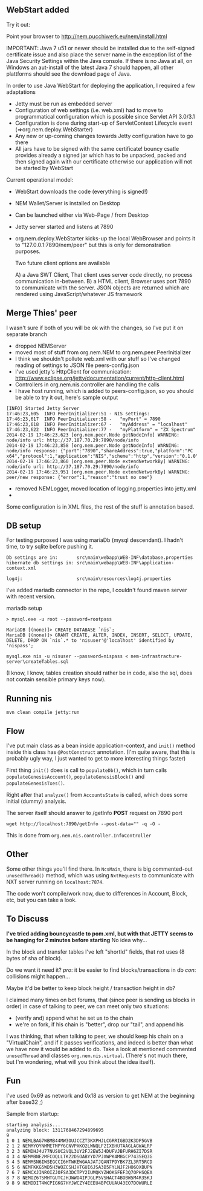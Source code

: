 WebStart added
--------------
Try it out:

Point your browser to http://nem.pucchiwerk.eu/nem/install.html

IMPORTANT: Java 7 u51 or newer should be installed due to the self-signed certificate issue
and also place the server name in the exception list of the Java Security Settings within the Java console.
If there is no Java at all, on Windows an aut-install of the latest Java 7 should happen, all other plattforms should see the
download page of Java.

In order to use Java WebStart for deploying the application, I required a few adaptations

- Jetty must be run as embedded server
- Configuration of web settings (i.e. web.xml) had to move to programmatical configuration
  which is possible since Servlet API 3.0/3.1
- Configuration is done during start-up of ServletContext Lifecycle event (=>org.nem.deploy.WebStarter)
- Any new or up-coming changes towards Jetty configuration have to go there
- All jars have to be signed with the same certificate!
  bouncy csatle provides already a signed jar which has to be unpacked, packed and then signed again with our certificate
  otherwise our application will not be started by WebStart

Current operational model:

- WebStart downloads the code (everything is signed!)
- NEM Wallet/Server is installed on Desktop
- Can be launched either via Web-Page / from Desktop
- Jetty server started and listens at 7890
- org.nem.deploy.WebStarter kicks-up the local WebBrowser and points it to "127.0.0.1:7890/nem/peer"
  but this is only for demonstration purposes. 
  
  Two future client options are available
  
  A)	a Java SWT Client, That client uses server code directly, no process communication in-between.
  B) 	a HTML client, Browser uses port 7890 to communicate with the server. JSON objects are returned which are rendered using JavaScript/whatever JS framework  

Merge Thies' peer
-----------------

I wasn't sure if both of you will be ok with the changes, so I've put it on separate branch

* dropped NEMServer
* moved most of stuff from org.nem.NEM to org.nem.peer.PeerInitializer
* I think we shouldn't pollute web.xml with our stuff so I've changed reading of settings to JSON file peers-config.json
* I've used jetty's HttpClient for communication: http://www.eclipse.org/jetty/documentation/current/http-client.html
* Controllers in org.nem.nis.controller are handling the calls
* I have host running, which is added to peers-config.json, so you should be able to try it out, here's sample output
```
[INFO] Started Jetty Server
17:46:23,605  INFO PeerInitializer:51 - NIS settings:
17:46:23,617  INFO PeerInitializer:58 -   "myPort" = 7890
17:46:23,618  INFO PeerInitializer:67 -   "myAddress" = "localhost"
17:46:23,622  INFO PeerInitializer:77 -   "myPlatform" = "ZX Spectrum"
2014-02-19 17:46:23,623 [org.nem.peer.Node getNodeInfo] WARNING: node/info url: http://37.187.70.29:7890/node/info
2014-02-19 17:46:23,858 [org.nem.peer.Node getNodeInfo] WARNING: node/info response: {"port":"7890","shareAddress":true,"platform":"PC x64","protocol":1,"application":"NIS","scheme":"http","version":"0.1.0"}
2014-02-19 17:46:23,860 [org.nem.peer.Node extendNetworkBy] WARNING: node/info url: http://37.187.70.29:7890/node/info
2014-02-19 17:46:23,951 [org.nem.peer.Node extendNetworkBy] WARNING: peer/new response: {"error":1,"reason":"trust no one"}
```

* removed NEMLogger, moved location of logging.properties into jetty.xml
* 

Some configuration is in XML files, the rest of the stuff is annotation based.


DB setup
--------

For testing purposed I was using mariaDb (mysql descendant). I hadn't time, to try sqlite before pushing it.
```
Db settings are in:       src\main\webapp\WEB-INF\database.properties
hibernate db settings in: src\main\webapp\WEB-INF\application-context.xml

log4j:                    src\main\resources\log4j.properties
```

I've added mariadb connector in the repo, I couldn't found maven server with recent version.

mariadb setup
```
> mysql.exe -u root --password=rootpass

MariaDB [(none)]> CREATE DATABASE `nis`;
MariaDB [(none)]> GRANT CREATE, ALTER, INDEX, INSERT, SELECT, UPDATE, DELETE, DROP ON `nis`.* to 'nisuser'@'localhost' identified by 'nispass';

mysql.exe nis -u nisuser --password=nispass < nem-infrastracture-server\createTables.sql
```
(I know, I know, tables creation should rather be in code,
 also the sql, does not contain sensible primary keys now).


Running nis
-----------

```
mvn clean compile jetty:run
```

Flow
----

I've put main class as a bean inside application-context, and `init()` method inside this class has `@PostConstruct` annotation.
(I'm quite aware, that this is probably ugly way, I just wanted to get to more interesting things faster)

First thing `init()` does is call to `populateDb()`, which in turn calls `populateGenesisAccount()`, `populateGenesisBlock()` and `populateGenesisTxes()`.

Right after that `analyze()` from `AccountsState` is called, which does some initial (dummy) analysis.


The server itself should answer to /getInfo **POST** request on 7890 port
```
wget http://localhost:7890/getInfo --post-data="" -q -O -
```

This is done from `org.nem.nis.controller.InfoController`

Other
-----

Some other things you'll find there.
In `NcsMain`, there is big commented-out `unusedThread()` method, which was using
`NxtRequests` to communicate with NXT server running on `localhost:7874`.

The code won't compile/work now, due to differences in Account, Block, etc,
but you can take a look.


To Discuss
----------

**I've tried adding bouncycastle to pom.xml, but with that JETTY seems to be hanging for 2 minutes before starting**
No idea why...


In the block and transfer tables I've left "shortId" fields, that nxt uses (8 bytes of sha of block).

Do we want it need it?
*pro*: it be easier to find blocks/transactions in db
*con*: collisions might happen...

Maybe it'd be better to keep block height / transaction height in db?


I claimed many times on bct forums, that (since peer is sending us blocks in order)
in case of talking to peer, we can meet only two situations:
 * (verify and) append what he set us to the chain
 * we're on fork, if his chain is "better", drop our "tail", and append his

I was thinking, that when talking to peer, we should keep his chain on
a "VirtualChain", and if it passes verifications, and indeed is better than what we have now
it would be added to db.
Take a look at mentioned commented `unusedThread` and classes `org.nem.nis.virtual`.
(There's not much there, but I'm wondering, what will you think about the idea itself).


Fun
---

I've used 0x69 as network and 0x18 as version to get NEM at the beginning after base32 ;)

Sample from startup:
```
starting analysis...
analyzing block: 1311768467294899695
9
1 0 1 NEMLBAG7WBMB44MW3OUJCCZT3KXPHJLCGRRIGBD2K3DP5GVB
2 1 2 NEMMYOYNMMETMPY6CNVPXKO2LWNQLF2IXBHUTAAGLAGWALRP
3 2 3 NEMDHJ4U77NUSUC2VQL3UY2FJ2EW5J4DUFVJBFURH6ZI7DSR
4 3 4 NEMMBNE2MFCOQLLTK22DSOABYYD7PJXWPK4MBGCP743SEQ3G
5 4 5 NEMMSN6IWSEGCCI6HTWKEWGAAJATJQAN7PDYBK7ZL3RT5RCD
6 5 6 NEMFKKG5WD5H3WOZCSHJHTGUI6JSA3B5FYLNJF2HO6QXBUPN
7 6 7 NEMCXJINROIZJOFSA3DCTPY2IUMQKYZHOKSFEF3Q7OPHSQEA
8 7 8 NEMOZ6TSMHTGUTCJHJWWO4IPJGLP5VSHACT4BOBW5M4R35KJ
9 8 9 NEMDDIT4WCPIGKG7HYJWCZY4EEEU4BPCUUAU43EO7DOWURLE
```

